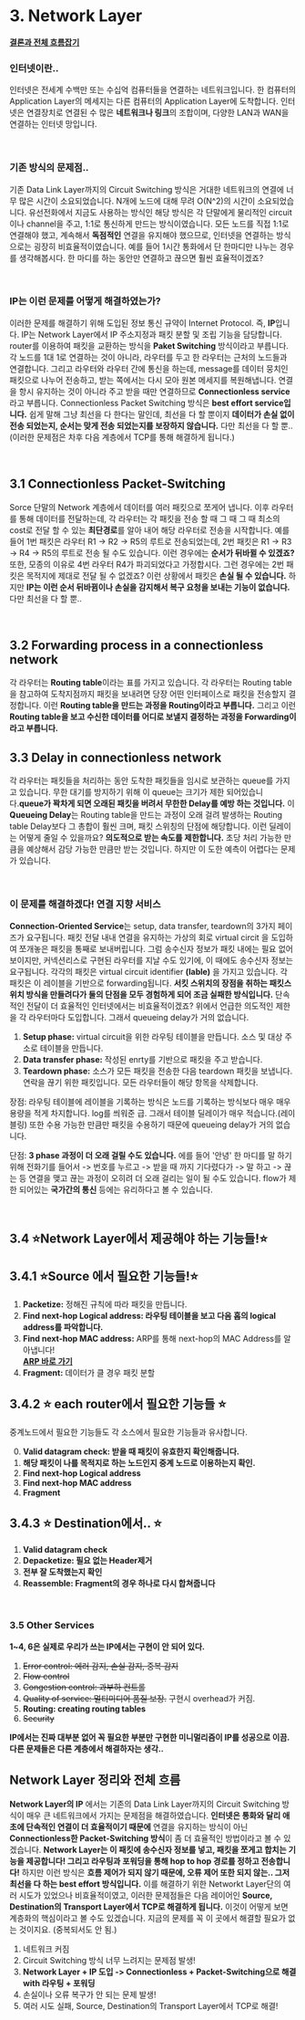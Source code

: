 # 3. Network Layer

**[결론과 전체 흐름잡기](#network-layer-정리와-전체-흐름)**

### 인터넷이란..
인터넷은 전세계 수백만 또는 수십억 컴퓨터들을 연결하는 네트워크입니다. 한 컴퓨터의 Application Layer의 메세지는 다른 컴퓨터의 Application Layer에 도착합니다. 인터넷은 연결장치로 연결된 수 많은 **네트워크나 링크**의 조합이며, 다양한 LAN과 WAN을 연결하는 인터넷 망입니다.        

<br/>

### 기존 방식의 문제점..
기존 Data Link Layer까지의 Circuit Switching 방식은 거대한 네트워크의 연결에 너무 많은 시간이 소요되었습니다. N개에 노드에 대해 무려 O(N^2)의 시간이 소요되었습니다. 유선전화에서 지금도 사용하는 방식인 해당 방식은 각 단말에게 물리적인 circuit이나 channel을 주고, 1:1로 통신하게 만드는 방식이였습니다. 모든 노드를 직접 1:1로 연결해야 했고, 계속해서 **독점적인** 연결을 유지해야 했으므로, 인터넷을 연결하는 방식으로는 굉장히 비효율적이였습니다. 예를 들어 1시간 통화에서 단 한마디만 나누는 경우를 생각해봅시다. 한 마디를 하는 동안만 연결하고 끊으면 훨씬 효율적이겠죠?      

<br/>

### IP는 이런 문제를 어떻게 해결하였는가?
이러한 문제를 해결하기 위해 도입된 정보 통신 규약이 Internet Protocol. 즉, **IP**입니다. IP는 Network Layer에서 IP 주소지정과 패킷 분할 및 조립 기능을 담당합니다. router를 이용하여 패킷을 교환하는 방식을 **Paket Switching** 방식이라고 부릅니다. 각 노드를 1대 1로 연결하는 것이 아니라, 라우터를 두고 한 라우터는 근처의 노드들과 연결합니다. 그리고 라우터와 라우터 간에 통신을 하는데, message를 데이터 뭉치인 패킷으로 나누어 전송하고, 받는 쪽에서는 다시 모아 원본 메세지를 복원해냅니다. 연결을 항시 유지하는 것이 아니라 주고 받을 때만 연결하므로 **Connectionless service**라고 부릅니다. Connectionless Packet Switching 방식은 **best effort service입니다.** 쉽게 말해 그냥 최선을 다 한다는 말인데, 최선을 다 할 뿐이지 **데이터가 손실 없이 전송 되었는지, 순서는 맞게 전송 되었는지를 보장하지 않습니다.** 다만 최선을 다 할 뿐.. (이러한 문제점은 차후 다음 계층에서 TCP를 통해 해결하게 됩니다.)

<br/>

## 3.1 Connectionless Packet-Switching
Sorce 단말의 Network 계층에서 데이터를 여러 패킷으로 쪼게어 냅니다. 이후 라우터를 통해 데이터를 전달하는데, 각 라우터는 각 패킷을 전송 할 때 그 때 그 때 최소의 cost로 전달 할 수 있는 **최단경로**를 알아 내어 해당 라우터로 전송을 시작합니다. 예를 들어 1번 패킷은 라우터 R1 ->  R2 -> R5의 루트로 전송되었는데, 2번 패킷은 R1 -> R3 -> R4 -> R5의 루트로 전송 될 수도 있습니다. 이런 경우에는 **순서가 뒤바뀔 수 있겠죠?** 또한, 모종의 이유로 4번 라우터 R4가 파괴되었다고 가정합시다. 그런 경우에는 2번 패킷은 목적지에 제대로 전달 될 수 없겠죠? 이런 상황에서 패킷은 **손실 될 수 있습니다.** 하지만 **IP는 이런 순서 뒤바뀜이나 손실을 감지해서 복구 요청을 보내는 기능이 없습니다.** 다만 최선을 다 할 뿐.. 


<br/>

## 3.2 Forwarding process in a connectionless network
각 라우터는 **Routing table**이라는 표를 가지고 있습니다. 각 라우터는 Routing table을 참고하여 도착지점까지 패킷을 보내려면 당장 어떤 인터페이스로 패킷을 전송할지 결정합니다. 이런 **Routing table을 만드는 과정을 Routing이라고 부릅니다.** 그리고 이런 **Routing table을 보고 수신한 데이터를 어디로 보낼지 결정하는 과정을 Forwarding이라고 부릅니다.**

## 3.3 Delay in connectionless network
각 라우터는 패킷들을 처리하는 동안 도착한 패킷들을 임시로 보관하는 queue를 가지고 있습니다. 무한 대기를 방지하기 위해 이 queue는 크기가 제한 되어있습니다.**queue가 꽉차게 되면 오래된 패킷을 버려서 무한한 Delay를 예방 하는 것입니다.** 이 **Queueing Delay**는 Routing table을 만드는 과정이 오래 걸려 발생하는 Routing table Delay보다 그 총합이 훨씬 크며, 패킷 스위칭의 단점에 해당합니다. 이런 딜레이는 어떻게 줄일 수 있을까요? **의도적으로 받는 속도를 제한합니다.** 초당 처리 가능한 만큼을 예상해서 감당 가능한 만큼만 받는 것입니다. 하지만 이 도한 예측이 어렵다는 문제가 있습니다.

<br/>

### 이 문제를 해결하겠다! 연결 지향 서비스
**Connection-Oriented Service**는 setup, data transfer, teardown의 3가지 페이즈가 요구됩니다. 패킷 전달 내내 연결을 유지하는 가상의 회로 virtual circit 을 도입하여 쪼개놓은 패킷을 통째로 보내버립니다. 그럼 송수신자 정보가 패킷 내에는 필요 없어 보이지만, 커넥션리스로 구현된 라우터를 지날 수도 있기에, 이 때에도 송수신자 정보는 요구됩니다. 각각의 패킷은 virtual circuit identifier **(lable)** 을 가지고 있습니다. 각 패킷은 이 레이블을 기반으로 forwarding됩니다. **서킷 스위치의 장점을 취하는 패킷스위치 방식을 만들려다가 둘의 단점을 모두 경험하게 되어 조금 실패한 방식입니다.** 단속적인 전달이 더 효율적인 인터넷에서는 비효율적이겠죠? 위에서 언급한 의도적인 제한을 각 라우터마다 도입합니다. 그래서 queueing delay가 거의 없습니다.

1. **Setup phase:** virtual circuit을 위한 라우팅 테이블을 만듭니다. 소스 및 대상 주소로 테이블을 만듭니다.
2. **Data transfer phase:** 작성된 enrty를 기반으로 패킷을 주고 받습니다.
3. **Teardown phase:** 소스가 모든 패킷을 전송한 다음 teardown 패킷을 보냅니다. 연락을 끊기 위한 패킷입니다. 모든 라우터들이 해당 항목을 삭제합니다.

장점: 라우팅 테이블에 레이블을 기록하는 방식은 노드를 기록하는 방식보다 매우 매우 용량을 적게 차지합니다. log를 씌워준 급. 그래서 테이블 딜레이가 매우 적습니다.(레이블링) 또한 수용 가능한 만큼만 패킷을 수용하기 때문에 queueing delay가 거의 없습니다.

단점: **3 phase 과정이 더 오래 걸릴 수도 있습니다.** 에를 들어 '안녕' 한 마디를 말 하기 위해 전화기를 들어서  -> 번호를 누르고 -> 받을 때 까지 기다렸다가 -> 말 하고 -> 끊는 등 연결을 맺고 끊는 과정이 오히려 더 오래 걸리는 일이 될 수도 있습니다. flow가 제한 되어있는 **국가간의 통신** 등에는 유리하다고 볼 수 있습니다.

<br/>

## 3.4 ⭐Network Layer에서 제공해야 하는 기능들!⭐

## 3.4.1 ⭐Source 에서 필요한 기능들!⭐
1. **Packetize:** 정해진 규칙에 따라 패킷을 만듭니다.
2. **Find next-hop Logical address: 라우팅 테이블을 보고 다음 홉의 logical address를 파악합니다.**
3. **Find next-hop MAC address:** ARP를 통해 next-hop의 MAC Address를 알아냅니다!     
**[ARP 바로 가기](https://github.com/binary-ho/TIL-public/blob/main/3%ED%95%99%EB%85%84%201%ED%95%99%EA%B8%B0/Computer%20Network/8.%20ARP.md)**
4. **Fragment:** 데이터가 클 경우 패킷 분할 

## 3.4.2 ⭐ each router에서 필요한 기능들 ⭐
중계노드에서 필요한 기능들도 각 소스에서 필요한 기능들과 유사합니다.

0. **Valid datagram check: 받을 때 패킷이 유효한지 확인해줍니다.** 
1. **해당 패킷이 나를 목적지로 하는 노드인지 중계 노드로 이용하는지 확인.**
2. **Find next-hop Logical address** 
3. **Find next-hop MAC address**
4. **Fragment**

## 3.4.3 ⭐ Destination에서.. ⭐

1. **Valid datagram check** 
2. **Depacketize: 필요 없는 Header제거**
3. **전부 잘 도착했는지 확인**
4. **Reassemble: Fragment의 경우 하나로 다시 합쳐줍니다**

<br/>

### 3.5 Other Services
**1~4, 6은 실제로 우리가 쓰는 IP에서는 구현이 안 되어 있다.**
1. ~~Error control: 에러 감지, 손실 감지, 중복 감지~~
2. ~~Flow control~~
3. ~~Congestion control: 과부하 컨트롤~~
4. ~~Quality of service: 멀티미디어 품질 보장.~~ 구현시 overhead가 커짐.
5. **Routing: creating routing tables**
6. ~~Security~~

**IP에서는 진짜 대부분 없어 꼭 필요한 부분만 구현한 미니멀리즘이 IP를 성공으로 이끔.**
**다른 문제들은 다른 계층에서 해결하자는 생각..**



## Network Layer 정리와 전체 흐름

**Network Layer의 IP** 에서는 기존의 Data Link Layer까지의 Circuit Switching 방식이 매우 큰 네트워크에서 가지는 문제점을 해결하였습니다. **인터넷은 통화와 달리 애초에 단속적인 연결이 더 효율적이기 때문에** 연결을 유지하는 방식이 아닌 **Connectionless한 Packet-Switching 방식**이 좀 더 효율적인 방법이라고 볼 수 있겠습니다. **Network Layer는 이 패킷에 송수신자 정보를 넣고, 패킷을 쪼게고 합치는 기능을 제공합니다! 그리고 라우팅과 포워딩을 통해 hop to hop 경로를 정하고 전송합니다!** 하지만 이런 방식은 **흐름 제어가 되지 않기 때문에, 오류 제어 또한 되지 않는.. 그저 최선을 다 하는 best effort 방식입니다.** 이를 해결하기 위한 Networkt Layer단의 여러 시도가 있었으나 비효율적이였고, 이러한 문제점들은 다음 레이어인 **Source, Destination의 Transport Layer에서 TCP로 해결하게 됩니다.** 이것이 어떻게 보면 계층화의 핵심이라고 볼 수도 있겠습니다. 지금의 문제를 꼭 이 곳에서 해결할 필요가 없는 것이지요. (중복되서도 안 됨.)

1. 네트워크 커짐
2. Circuit Switching 방식 너무 느려지는 문제점 발생!
3. **Network Layer + IP 도입 -> Connectionless + Packet-Switching으로 해결
with 라우팅 + 포워딩**
4. 손실이나 오류 복구가 안 되는 문제 발생!
5. 여러 시도 실패, Source, Destination의 Transport Layer에서 TCP로 해결!



<!---  ### 참조
TCP/IP 프로토콜 <한터에듀> --->
